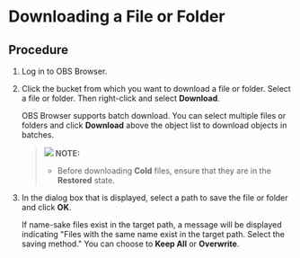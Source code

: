 # Downloading a File or Folder<a name="obs_03_0025"></a>

## Procedure<a name="section1224215314430"></a>

1.  Log in to OBS Browser.
2.  Click the bucket from which you want to download a file or folder. Select a file or folder. Then right-click and select  **Download**.

    OBS Browser supports batch download. You can select multiple files or folders and click  **Download**  above the object list to download objects in batches.

    >![](public_sys-resources/icon-note.gif) **NOTE:** 
    >-   Before downloading  **Cold**  files, ensure that they are in the  **Restored**  state.

3.  In the dialog box that is displayed, select a path to save the file or folder and click  **OK**.

    If name-sake files exist in the target path, a message will be displayed indicating "Files with the same name exist in the target path. Select the saving method." You can choose to  **Keep All**  or  **Overwrite**.


